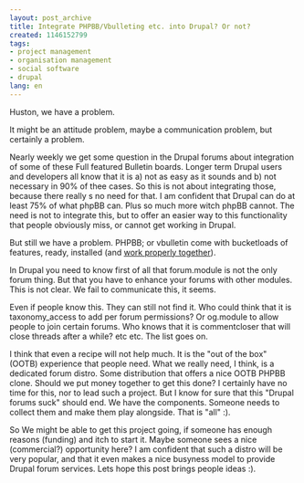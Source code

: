 ```yaml
---
layout: post_archive
title: Integrate PHPBB/Vbulleting etc. into Drupal? Or not?
created: 1146152799
tags:
- project management
- organisation management
- social software
- drupal
lang: en
---
```

Huston, we have a problem.

It might be an attitude problem, maybe a communication problem, but certainly a problem.

Nearly weekly we get some question in the Drupal forums about integration of some of these Full featured Bulletin boards. Longer term Drupal users and developers all know that it is a) not as easy as it sounds and b) not necessary in 90% of thee cases. So this is not about integrating those, because there really s no need for that. I am confident that Drupal can do at least 75% of what phpBB can. Plus so much more witch phpBB cannot. The need is not to integrate this, but to offer an easier way to this functionality that people obviously miss, or cannot get working in Drupal.

But still we have a problem. PHPBB; or vbulletin come with bucketloads of features, ready, installed (and [work properly together](/node/575)).

In Drupal you need to know first of all that forum.module is not the only forum thing. But that you have to enhance your forums with other modules. This is not clear. We fail to communicate this, it seems.

Even if people know this. They can still not find it. Who could think that it is taxonomy_access to add per forum permissions? Or og.module to allow people to join certain forums. Who knows that it is commentcloser that will close threads after a while? etc etc. The list goes on.

I think that even a recipe will not help much. It is the "out of the box" (OOTB) experience that people need. What we really need, I think, is a dedicated forum distro. Some distribution that offers a nice OOTB PHPBB clone. Should we put money together to get this done? I certainly have no time for this, nor to lead such a project. But I know for sure that this "Drupal forums suck" should end. We have the components. Someone needs to collect them and make them play alongside. That is "all" :).

So We might be able to get this project going, if someone has enough reasons (funding) and itch to start it. Maybe someone sees a nice (commercial?) opportunity here? I am confident that such a distro will be very popular, and that it even makes a nice busyness model to provide Drupal forum services. Lets hope this post brings people ideas :).
